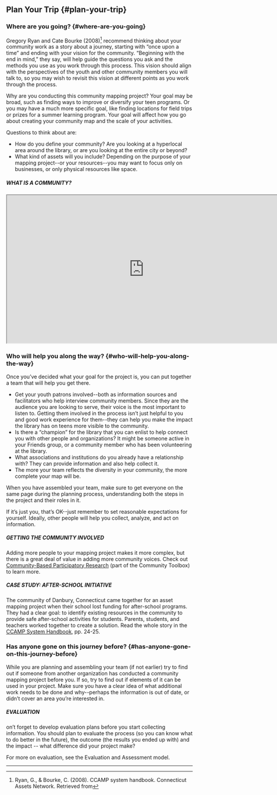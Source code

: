 ## Plan Your Trip {#plan-your-trip}

### Where are you going? {#where-are-you-going}

Gregory Ryan and Cate Bourke (2008)[^1] recommend thinking about your community work as a story about a journey, starting with “once upon a time” and ending with your vision for the community. “Beginning with the end in mind,” they say, will help guide the questions you ask and the methods you use as you work through this process. This vision should align with the perspectives of the youth and other community members you will talk to, so you may wish to revisit this vision at different points as you work through the process.

Why are you conducting this community mapping project? Your goal may be broad, such as finding ways to improve or diversify your teen programs. Or you may have a much more specific goal, like finding locations for field trips or prizes for a summer learning program. Your goal will affect how you go about creating your community map and the scale of your activities.

Questions to think about are:

*   How do you define your community? Are you looking at a hyperlocal area around the library, or are you looking at the entire city or beyond?
*   What kind of assets will you include? Depending on the purpose of your mapping project--or your resources--you may want to focus only on businesses, or only physical resources like space.

<div class="table-format sidebar"><span class="title"><h5>WHAT IS A COMMUNITY?</h5></span>

<iframe width="740" height="400" border="none" src="https://www.youtube.com/embed/3UpOSFL5mq">
</iframe>

### Who will help you along the way? {#who-will-help-you-along-the-way}

Once you’ve decided what your goal for the project is, you can put together a team that will help you get there.

*   Get your youth patrons involved--both as information sources and facilitators who help interview community members. Since they are the audience you are looking to serve, their voice is the most important to listen to. Getting them involved in the process isn’t just helpful to you and good work experience for them--they can help you make the impact the library has on teens more visible to the community.
*   Is there a “champion” for the library that you can enlist to help connect you with other people and organizations? It might be someone active in your Friends group, or a community member who has been volunteering at the library.
*   What associations and institutions do you already have a relationship with? They can provide information and also help collect it.
*   The more your team reflects the diversity in your community, the more complete your map will be.

When you have assembled your team, make sure to get everyone on the same page during the planning process, understanding both the steps in the project and their roles in it.

<div class="table-format orange">If it’s just you, that’s OK--just remember to set reasonable expectations for yourself. Ideally, other people will help you collect, analyze, and act on information.</div>

<div class="table-format case-study"><span class="title"><h5>GETTING THE COMMUNITY INVOLVED</h5></span>
<p>Adding more people to your mapping project makes it more complex, but there is a great deal of value in adding more community voices. Check out <a href="http://ctb.ku.edu/en/table-of-contents/evaluate/evaluation/intervention-research/main">Community-Based Participatory Research</a> (part of the Community Toolbox) to learn more.</p></div>

<div class="table-format case-study"><span class="title"><h5>CASE STUDY: AFTER-SCHOOL INITIATIVE</h5></span>

The community of Danbury, Connecticut came together for an asset mapping project when their school lost funding for after-school programs. They had a clear goal: to identify existing resources in the community to provide safe after-school activities for students. Parents, students, and teachers worked together to create a solution. Read the whole story in the <a href="http://www.nurturedevelopment.org/wp-content/uploads/2016/01/Asset-Mapping-CCAMP_System_Handbook.pdf">CCAMP System Handbook</a>, pp. 24-25.</div>


### Has anyone gone on this journey before? {#has-anyone-gone-on-this-journey-before}

While you are planning and assembling your team (if not earlier) try to find out if someone from another organization has conducted a community mapping project before you. If so, try to find out if elements of it can be used in your project. Make sure you have a clear idea of what additional work needs to be done and why--perhaps the information is out of date, or didn’t cover an area you’re interested in.

<div class="table-format sidebar"><span class="title"><h5>EVALUATION</h5></span>
<p>on’t forget to develop evaluation plans before you start collecting information. You should plan to evaluate the process (so you can know what to do better in the future), the outcome (the results you ended up with) and the impact -- what difference did your project make? </p>
<p>For more on evaluation, see the Evaluation and Assessment model.</p></div>

***

[^1]: Ryan, G., &amp; Bourke, C. (2008). CCAMP system handbook. Connecticut Assets Network. Retrieved from